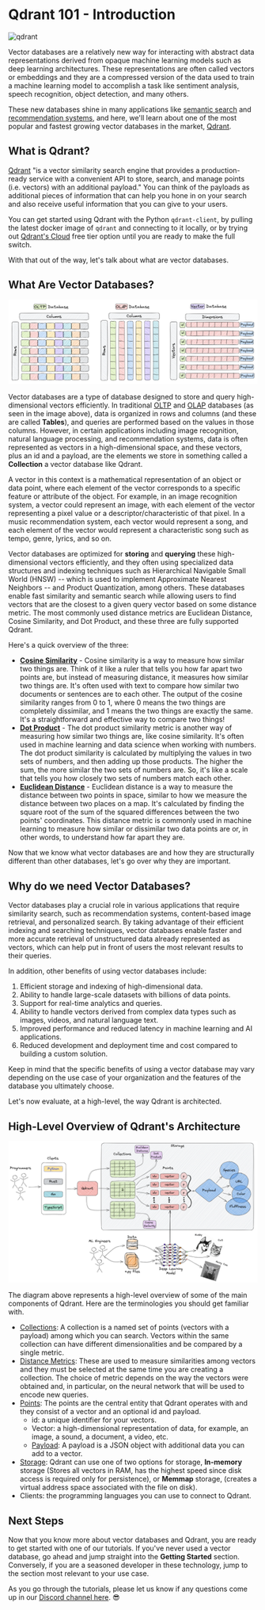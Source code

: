 # Qdrant 101 - Introduction

![qdrant](https://qdrant.tech/images/logo_with_text.png)

Vector databases are a relatively new way for interacting with abstract data representations derived from opaque machine learning models such as deep learning architectures. These representations are often called vectors or embeddings and they are a compressed version of the data used to train a machine learning model to accomplish a task like sentiment analysis, speech recognition, object detection, and many others.

These new databases shine in many applications like [semantic search](https://en.wikipedia.org/wiki/Semantic_search) and [recommendation systems](https://en.wikipedia.org/wiki/Recommender_system), and here, we'll learn about one of the most popular and fastest growing vector databases in the market, [Qdrant](qdrant.tech).

## What is Qdrant?

[Qdrant](qdrant.tech) "is a vector similarity search engine that provides a production-ready service with a convenient API to store, search, and manage points (i.e. vectors) with an additional payload." You can think of the payloads as additional pieces of information that can help you hone in on your search and also receive useful information that you can give to your users.

You can get started using Qdrant with the Python `qdrant-client`, by pulling the latest docker image of `qdrant` and connecting to it locally, or by trying out [Qdrant's Cloud](https://cloud.qdrant.io/) free tier option until you are ready to make the full switch.

With that out of the way, let's talk about what are vector databases.

## What Are Vector Databases?

![dbs](../images/databases.png)

Vector databases are a type of database designed to store and query high-dimensional vectors efficiently. In traditional [OLTP](https://www.ibm.com/topics/oltp) and [OLAP](https://www.ibm.com/topics/olap) databases (as seen in the image above), data is organized in rows and columns (and these are called **Tables**), and queries are performed based on the values in those columns. However, in certain applications including image recognition, natural language processing, and recommendation systems, data is often represented as vectors in a high-dimensional space, and these vectors, plus an id and a payload, are the elements we store in something called a **Collection** a vector database like Qdrant.

A vector in this context is a mathematical representation of an object or data point, where each element of the vector corresponds to a specific feature or attribute of the object. For example, in an image recognition system, a vector could represent an image, with each element of the vector representing a pixel value or a descriptor/characteristic of that pixel. In a music recommendation system, each vector would represent a song, and each element of the vector would represent a characteristic song such as tempo, genre, lyrics, and so on.

Vector databases are optimized for **storing** and **querying** these high-dimensional vectors efficiently, and they often using specialized data structures and indexing techniques such as Hierarchical Navigable Small World (HNSW) -- which is used to implement Approximate Nearest Neighbors -- and Product Quantization, among others. These databases enable fast similarity and semantic search while allowing users to find vectors that are the closest to a given query vector based on some distance metric. The most commonly used distance metrics are Euclidean Distance, Cosine Similarity, and Dot Product, and these three are fully supported Qdrant.

Here's a quick overview of the three:
- [**Cosine Similarity**](https://en.wikipedia.org/wiki/Cosine_similarity) - Cosine similarity is a way to measure how similar two things are. Think of it like a ruler that tells you how far apart two points are, but instead of measuring distance, it measures how similar two things are. It's often used with text to compare how similar two documents or sentences are to each other. The output of the cosine similarity ranges from 0 to 1, where 0 means the two things are completely dissimilar, and 1 means the two things are exactly the same. It's a straightforward and effective way to compare two things!
- [**Dot Product**](https://en.wikipedia.org/wiki/Dot_product) - The dot product similarity metric is another way of measuring how similar two things are, like cosine similarity. It's often used in machine learning and data science when working with numbers. The dot product similarity is calculated by multiplying the values in two sets of numbers, and then adding up those products. The higher the sum, the more similar the two sets of numbers are. So, it's like a scale that tells you how closely two sets of numbers match each other.
- [**Euclidean Distance**](https://en.wikipedia.org/wiki/Euclidean_distance) - Euclidean distance is a way to measure the distance between two points in space, similar to how we measure the distance between two places on a map. It's calculated by finding the square root of the sum of the squared differences between the two points' coordinates. This distance metric is commonly used in machine learning to measure how similar or dissimilar two data points are or, in other words, to understand how far apart they are.

Now that we know what vector databases are and how they are structurally different than other databases, let's go over why they are important.

## Why do we need Vector Databases?

Vector databases play a crucial role in various applications that require similarity search, such as recommendation systems, content-based image retrieval, and personalized search. By taking advantage of their efficient indexing and searching techniques, vector databases enable faster and more accurate retrieval of unstructured data already represented as vectors, which can help put in front of users the most relevant results to their queries.

In addition, other benefits of using vector databases include:
1. Efficient storage and indexing of high-dimensional data.
3. Ability to handle large-scale datasets with billions of data points.
4. Support for real-time analytics and queries.
5. Ability to handle vectors derived from complex data types such as images, videos, and natural language text.
6. Improved performance and reduced latency in machine learning and AI applications.
7. Reduced development and deployment time and cost compared to building a custom solution.

Keep in mind that the specific benefits of using a vector database may vary depending on the use case of your organization and the features of the database you ultimately choose.

Let's now evaluate, at a high-level, the way Qdrant is architected.

## High-Level Overview of Qdrant's Architecture

![qdrant](../images/qdrant_overview_high_level.png)

The diagram above represents a high-level overview of some of the main components of Qdrant. Here are the terminologies you should get familiar with.

- [Collections](https://qdrant.tech/documentation/collections/): A collection is a named set of points (vectors with a payload) among which you can search. Vectors within the same collection can have different dimensionalities and be compared by a single metric.
- [Distance Metrics](https://en.wikipedia.org/wiki/Metric_space): These are used to measure similarities among vectors and they must be selected at the same time you are creating a collection. The choice of metric depends on the way the vectors were obtained and, in particular, on the neural network that will be used to encode new queries.
- [Points](https://qdrant.tech/documentation/points/): The points are the central entity that Qdrant operates with and they consist of a vector and an optional id and payload.
    - id: a unique identifier for your vectors.
    - Vector: a high-dimensional representation of data, for example, an image, a sound, a document, a video, etc.
    - [Payload](https://qdrant.tech/documentation/payload/): A payload is a JSON object with additional data you can add to a vector.
- [Storage](https://qdrant.tech/documentation/storage/): Qdrant can use one of two options for storage, **In-memory** storage (Stores all vectors in RAM, has the highest speed since disk access is required only for persistence), or **Memmap** storage, (creates a virtual address space associated with the file on disk).
- Clients: the programming languages you can use to connect to Qdrant.

## Next Steps

Now that you know more about vector databases and Qdrant, you are ready to get started with one of our tutorials. If you've never used a vector database, go ahead and jump straight into the **Getting Started** section. Conversely, if you are a seasoned developer in these technology, jump to the section most relevant to your use case.

As you go through the tutorials, please let us know if any questions come up in our [Discord channel here](https://qdrant.to/discord). 😎
